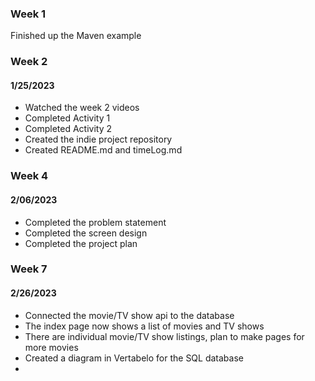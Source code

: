 <h3>Week 1</h3>
<p>Finished up the Maven example</p>
<h3>Week 2</h3>
<h4>1/25/2023</h4>
<ul>
    <li>Watched the week 2 videos</li>
    <li>Completed Activity 1</li>
    <li>Completed Activity 2</li>
    <li>Created the indie project repository</li>
    <li>Created README.md and timeLog.md</li>
</ul>
<h3>Week 4</h3>
<h4>2/06/2023</h4>
<ul>
    <li>Completed the problem statement</li>
    <li>Completed the screen design</li>
    <li>Completed the project plan</li>
</ul>
<h3>Week 7</h3>
<h4>2/26/2023</h4>
<ul>
    <li>Connected the movie/TV show api to the database</li>
    <li>The index page now shows a list of movies and TV shows</li>
    <li>There are individual movie/TV show listings, plan to make pages for more movies</li>
    <li>Created a diagram in Vertabelo for the SQL database</li>
    <li></li>
</ul>